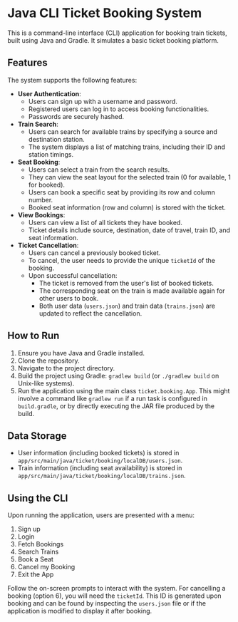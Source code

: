 # Java CLI Ticket Booking System

This is a command-line interface (CLI) application for booking train tickets, built using Java and Gradle. It simulates a basic ticket booking platform.

## Features

The system supports the following features:

*   **User Authentication**:
    *   Users can sign up with a username and password.
    *   Registered users can log in to access booking functionalities.
    *   Passwords are securely hashed.
*   **Train Search**:
    *   Users can search for available trains by specifying a source and destination station.
    *   The system displays a list of matching trains, including their ID and station timings.
*   **Seat Booking**:
    *   Users can select a train from the search results.
    *   They can view the seat layout for the selected train (0 for available, 1 for booked).
    *   Users can book a specific seat by providing its row and column number.
    *   Booked seat information (row and column) is stored with the ticket.
*   **View Bookings**:
    *   Users can view a list of all tickets they have booked.
    *   Ticket details include source, destination, date of travel, train ID, and seat information.
*   **Ticket Cancellation**:
    *   Users can cancel a previously booked ticket.
    *   To cancel, the user needs to provide the unique `ticketId` of the booking.
    *   Upon successful cancellation:
        *   The ticket is removed from the user's list of booked tickets.
        *   The corresponding seat on the train is made available again for other users to book.
        *   Both user data (`users.json`) and train data (`trains.json`) are updated to reflect the cancellation.

## How to Run

1.  Ensure you have Java and Gradle installed.
2.  Clone the repository.
3.  Navigate to the project directory.
4.  Build the project using Gradle: `gradlew build` (or `./gradlew build` on Unix-like systems).
5.  Run the application using the main class `ticket.booking.App`. This might involve a command like `gradlew run` if a run task is configured in `build.gradle`, or by directly executing the JAR file produced by the build.

## Data Storage

*   User information (including booked tickets) is stored in `app/src/main/java/ticket/booking/localDB/users.json`.
*   Train information (including seat availability) is stored in `app/src/main/java/ticket/booking/localDB/trains.json`.

## Using the CLI

Upon running the application, users are presented with a menu:

1.  Sign up
2.  Login
3.  Fetch Bookings
4.  Search Trains
5.  Book a Seat
6.  Cancel my Booking
7.  Exit the App

Follow the on-screen prompts to interact with the system. For cancelling a booking (option 6), you will need the `ticketId`. This ID is generated upon booking and can be found by inspecting the `users.json` file or if the application is modified to display it after booking.
